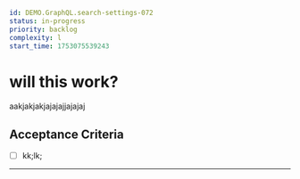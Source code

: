 ```yaml
id: DEMO.GraphQL.search-settings-072
status: in-progress
priority: backlog
complexity: l
start_time: 1753075539243
```

# will this work?

aakjakjakjajajajjajajaj

## Acceptance Criteria

- [ ] kk;lk;

---
